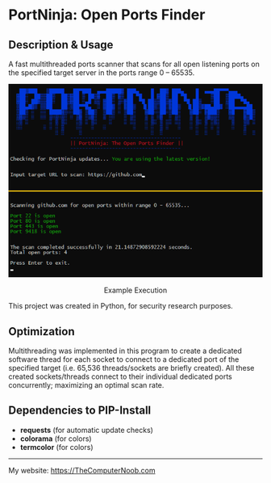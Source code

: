 # PortNinja: Open Ports Finder

## Description & Usage
A fast multithreaded ports scanner that scans for all open listening ports on the specified target server in the ports range 0 – 65535.

<div align="center">
<img src="https://raw.githubusercontent.com/SHUR1K-N/PortNinja-Open-Ports-Finder/master/Images/Example.png" >
<p>Example Execution</p>
</div>

This project was created in Python, for security research purposes.

## Optimization
Multithreading was implemented in this program to create a dedicated software thread for each socket to connect to a dedicated port of the specified target (i.e. 65,536 threads/sockets are briefly created). All these created sockets/threads connect to their individual dedicated ports concurrently; maximizing an optimal scan rate.

## Dependencies to PIP-Install
- **requests** (for automatic update checks)
- **colorama** (for colors)
- **termcolor** (for colors)

------------

My website: https://TheComputerNoob.com
